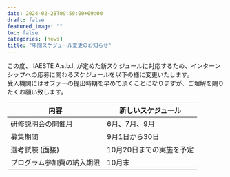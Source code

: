 ```yaml
---
date: 2024-02-28T09:59:00+09:00
draft: false
featured_image: ""
toc: false
categories: [news]
title: "年間スケジュール変更のお知らせ"
---
```


この度、 IAESTE A.s.b.l. が定めた新スケジュールに対応するため、インターンシップへの応募に関わるスケジュールを以下の様に変更いたします。<br>
受入機関にはオファーの提出時期を早めて頂くことになりますが、ご理解を賜りたくお願い致します。

<!--more-->

| 内容 | 新しいスケジュール |
| --- | --- |
| 研修説明会の開催月 | 6月、7月、9月 |
| 募集期間           | 9月1日から30日 |
| 選考試験 (面接)     | 10月20日までの実施を予定 |
| プログラム参加費の納入期限 | 10月末 |
